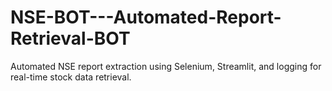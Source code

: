# NSE-BOT---Automated-Report-Retrieval-BOT
Automated NSE report extraction using Selenium, Streamlit, and logging for real-time stock data retrieval.
